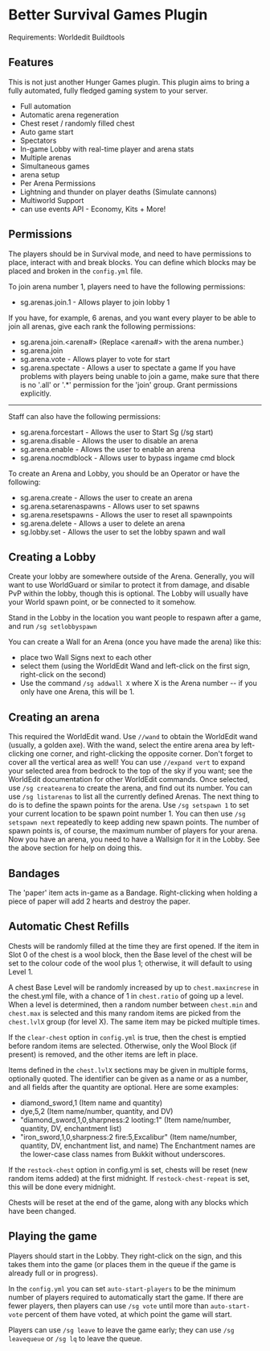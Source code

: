 # Better Survival Games Plugin
Requirements:
Worldedit
Buildtools

Features
--------
This is not just another Hunger Games plugin. This plugin aims to bring a fully automated, fully fledged gaming system to your server.
 - Full automation
 - Automatic arena regeneration
 - Chest reset / randomly filled chest
 - Auto game start
 - Spectators
 - In-game Lobby with real-time player and arena stats
 - Multiple arenas
 - Simultaneous games
 - arena setup
 - Per Arena Permissions
 - Lightning and thunder on player deaths (Simulate cannons)
 - Multiworld Support
 - can use events API - Economy, Kits + More!

Permissions
-----------
The players should be in Survival mode, and need to have permissions to place, interact with and break blocks.  You can define which blocks may be placed and broken in the `config.yml` file.

To join arena number 1, players need to have the following permissions:
 - sg.arenas.join.1  - Allows player to join lobby 1

If you have, for example, 6 arenas, and you want every player to be able to join all arenas, give each rank the following permissions:

 - sg.arena.join.<arena#> (Replace <arena#> with the arena number.)
 - sg.arena.join
 - sg.arena.vote - Allows player to vote for start
 - sg.arena.spectate - Allows a user to spectate a game 
If you have problems with players being unable to join a game, make sure that there is no '.all' or '.*' permission for the 'join' group.  Grant permissions explicitly.
------------

Staff can also have the following permissions:

 - sg.arena.forcestart - Allows the user to Start Sg (/sg start)
 - sg.arena.disable - Allows the user to disable an arena
 - sg.arena.enable - Allows the user to enable an arena
 - sg.arena.nocmdblock - Allows user to bypass ingame cmd block 

To create an Arena and Lobby, you should be an Operator or have the following:

 - sg.arena.create - Allows the user to create an arena
 - sg.arena.setarenaspawns - Allows user to set spawns
 - sg.arena.resetspawns - Allows the user to reset all spawnpoints
 - sg.arena.delete - Allows a user to delete an arena
 - sg.lobby.set - Allows the user to set the lobby spawn and wall 
 
Creating a Lobby
----------------
Create your lobby are somewhere outside of the Arena.  Generally, you will want to use WorldGuard or similar to protect it from damage, and disable PvP within the lobby, though this is optional.  The Lobby will usually have your World spawn point, or be connected to it somehow.

Stand in the Lobby in the location you want people to respawn after a game, and run `/sg setlobbyspawn`

You can create a Wall for an Arena (once you have made the arena) like this:
 -  place two Wall Signs next to each other
 -  select them (using the WorldEdit Wand and left-click on the first sign, right-click on the second)
 -  Use the command `/sg addwall X` where X is the Arena number -- if you only have one Arena, this will be 1.

Creating an arena
-----------------
This required the WorldEdit wand.
Use `//wand` to obtain the WorldEdit wand (usually, a golden axe).  With the wand, select the entire arena area by left-clicking one corner, and right-clicking the opposite corner.  Don't forget to cover all the vertical area as well!  You can use `//expand vert` to expand your selected area from bedrock to the top of the sky if you want; see the WorldEdit documentation for other WorldEdit commands.
Once selected, use `/sg createarena` to create the arena, and find out its number.  You can use `/sg listarenas` to list all the currently defined Arenas.
The next thing to do is to define the spawn points for the arena.  Use `/sg setspawn 1` to set your current location to be spawn point number 1.  You can then use `/sg setspawn next` repeatedly to keep adding new spawn points.  The number of spawn points is, of course, the maximum number of players for your arena.
Now you have an arena, you need to have a Wallsign for it in the Lobby.  See the above section for help on doing this.


Bandages
--------
The 'paper' item acts in-game as a Bandage.  Right-clicking when holding a piece of paper will add 2 hearts and destroy the paper.

Automatic Chest Refills
-----------------------
Chests will be randomly filled at the time they are first opened.  If the item in Slot 0 of the chest is a wool block, then the Base level of the chest will be set to the colour code of the wool plus 1; otherwise, it will default to using Level 1.

A chest Base Level will be randomly increased by up to `chest.maxincrese` in the chest.yml file, with a chance of 1 in `chest.ratio` of going up a level.  When a level is determined, then a random number between `chest.min` and `chest.max` is selected and this many random items are picked from the `chest.lvlX` group (for level X).  The same item may be picked multiple times.

If the `clear-chest` option in `config.yml` is true, then the chest is emptied before random items are selected.  Otherwise, only the Wool Block (if present) is removed, and the other items are left in place.

Items defined in the `chest.lvlX` sections may be given in multiple forms, optionally quoted.  The identifier can be given as a name or as a number, and all fields after the quantity are optional.  Here are some examples:
- diamond_sword,1   (Item name and quantity)
- dye,5,2   (Item name/number, quantity, and DV)
- "diamond_sword,1,0,sharpness:2 looting:1"  (Item name/number, quantity, DV, enchantment list)
- "iron_sword,1,0,sharpness:2 fire:5,Excalibur"  (Item name/number, quantity, DV, enchantment list, and name)
The Enchantment names are the lower-case class names from Bukkit without underscores.

If the `restock-chest` option in config.yml is set, chests will be reset (new random items added) at the first midnight.  If `restock-chest-repeat` is set, this will be done every midnight.

Chests will be reset at the end of the game, along with any blocks which have been changed.


Playing the game
----------------
Players should start in the Lobby.  They right-click on the sign, and this takes them into the game (or places them in the queue if the game is already full or in progress).

In the `config.yml` you can set `auto-start-players` to be the minimum number of players required to automatically start the game.  If there are fewer players, then players can use `/sg vote` until more than `auto-start-vote` percent of them have voted, at which point the game will start.

Players can use `/sg leave` to leave the game early; they can use `/sg leavequeue` or `/sg lq` to leave the queue.
